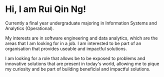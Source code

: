 # Hi, I am Rui Qin Ng!

Currently a final year undergraduate majoring in Information Systems and Analytics (Operational).

My interests are in software engineering and data analytics, which are the areas that I am looking for in a job. I am interested to be part of an organisation that provides useable and impactful solutions. 

I am looking for a role that allows be to be exposed to problems and innovative solutions that are present in today's world, allowing me to pique my curiosity and be part of building beneficial and impactful solutions.